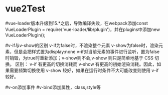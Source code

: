 # vue2Test
#vue-loader版本升级到15.*之后，导致编译失败，在webpack添加const VueLoaderPlugin = require('vue-loader/lib/plugin')，并在plugins中添加new VueLoaderPlugin();

#v-if与v-show的区别
v-if为false时，不渲染整个元素
v-show为false时，渲染元素，但是会把样式置为display:none
v-if对当前元素的事件进行监听，置为false时销毁，为true时重新添加；v-show则不会,v-show 则只是简单地基于 CSS 切换。
区别：
v-if 有更高的切换消耗而 v-show 有更高的初始渲染消耗。因此，如果需要频繁切换使用 v-show 较好，如果在运行时条件不大可能改变则使用 v-if 较好。

#v-on添加事件
#v-bind添加属性，class,style等